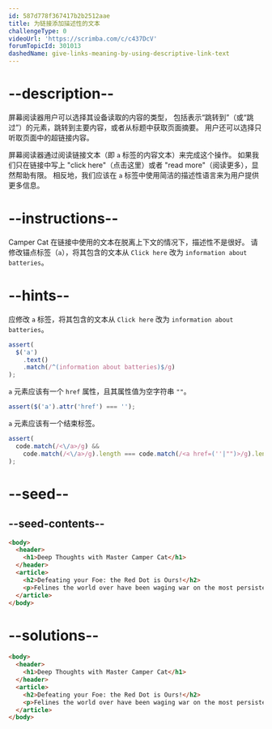 ```yaml
---
id: 587d778f367417b2b2512aae
title: 为链接添加描述性的文本
challengeType: 0
videoUrl: 'https://scrimba.com/c/c437DcV'
forumTopicId: 301013
dashedName: give-links-meaning-by-using-descriptive-link-text
---
```


# --description--

屏幕阅读器用户可以选择其设备读取的内容的类型， 包括表示“跳转到”（或“跳过”）的元素，跳转到主要内容，或者从标题中获取页面摘要。 用户还可以选择只听取页面中的超链接内容。

屏幕阅读器通过阅读链接文本（即 `a` 标签的内容文本）来完成这个操作。 如果我们只在链接中写上 "click here"（点击这里）或者 "read more"（阅读更多），显然帮助有限。 相反地，我们应该在 `a` 标签中使用简洁的描述性语言来为用户提供更多信息。

# --instructions--

Camper Cat 在链接中使用的文本在脱离上下文的情况下，描述性不是很好。 请修改锚点标签（`a`），将其包含的文本从 `Click here` 改为 `information about batteries`。

# --hints--

应修改 `a` 标签，将其包含的文本从 `Click here` 改为 `information about batteries`。

```js
assert(
  $('a')
    .text()
    .match(/^(information about batteries)$/g)
);
```

`a` 元素应该有一个 `href` 属性，且其属性值为空字符串 `""`。

```js
assert($('a').attr('href') === '');
```

`a` 元素应该有一个结束标签。

```js
assert(
  code.match(/<\/a>/g) &&
    code.match(/<\/a>/g).length === code.match(/<a href=(''|"")>/g).length
);
```

# --seed--

## --seed-contents--

```html
<body>
  <header>
    <h1>Deep Thoughts with Master Camper Cat</h1>
  </header>
  <article>
    <h2>Defeating your Foe: the Red Dot is Ours!</h2>
    <p>Felines the world over have been waging war on the most persistent of foes. This red nemesis combines both cunning stealth and lightning speed. But chin up, fellow fighters, our time for victory may soon be near. <a href="">Click here</a> for information about batteries</p>
  </article>
</body>
```

# --solutions--

```html
<body>
  <header>
    <h1>Deep Thoughts with Master Camper Cat</h1>
  </header>
  <article>
    <h2>Defeating your Foe: the Red Dot is Ours!</h2>
    <p>Felines the world over have been waging war on the most persistent of foes. This red nemesis combines both cunning stealth and lightning speed. But chin up, fellow fighters, our time for victory may soon be near. Click here for <a href="">information about batteries</a></p>
  </article>
</body>
```
